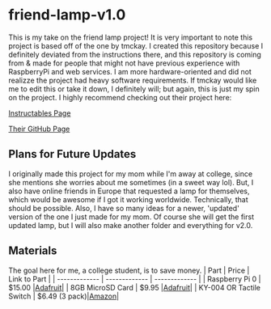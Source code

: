 # friend-lamp-v1.0
This is my take on the friend lamp project! It is very important to note this project is based off of the one by tmckay. I created this repository because I definitely deviated from the instructions there, and this repository is coming from & made for people that might not have previous experience with RaspberryPi and web services. I am more hardware-oriented and did not realizze the project had heavy software requirements. If tmckay would like me to edit this or take it down, I definitely will; but again, this is just my spin on the project. I highly recommend checking out their project here:

[Instructables Page](https://www.instructables.com/DIY-Long-Distance-Best-Friend-Lights/)

[Their GitHub Page](https://github.com/tmckay1/best_friend_light)

## Plans for Future Updates
I originally made this project for my mom while I'm away at college, since she mentions she worries about me sometimes (in a sweet way lol). But, I also have online friends in Europe that requested a lamp for themselves, which would be awesome if I got it working worldwide. Technically, that should be possible. Also, I have so many ideas for a newer, 'updated' version of the one I just made for my mom. Of course she will get the first updated lamp, but I will also make another folder and everything for v2.0.

## Materials
The goal here for me, a college student, is to save money. 
|           Part           |     Price     | Link to Part  |
|     -------------        | ------------- | ------------- |
|     Raspberry Pi 0       |     $15.00    |[Adafruit](https://www.adafruit.com/product/3400)|
|     8GB MicroSD Card     |     $9.95     |[Adafruit](https://www.adafruit.com/product/1294)|
| KY-004 OR Tactile Switch | $6.49 (3 pack)|[Amazon](https://www.amazon.com/KY-004-Button-Switch-Sensor-Module/dp/B0786BDFT5)|

